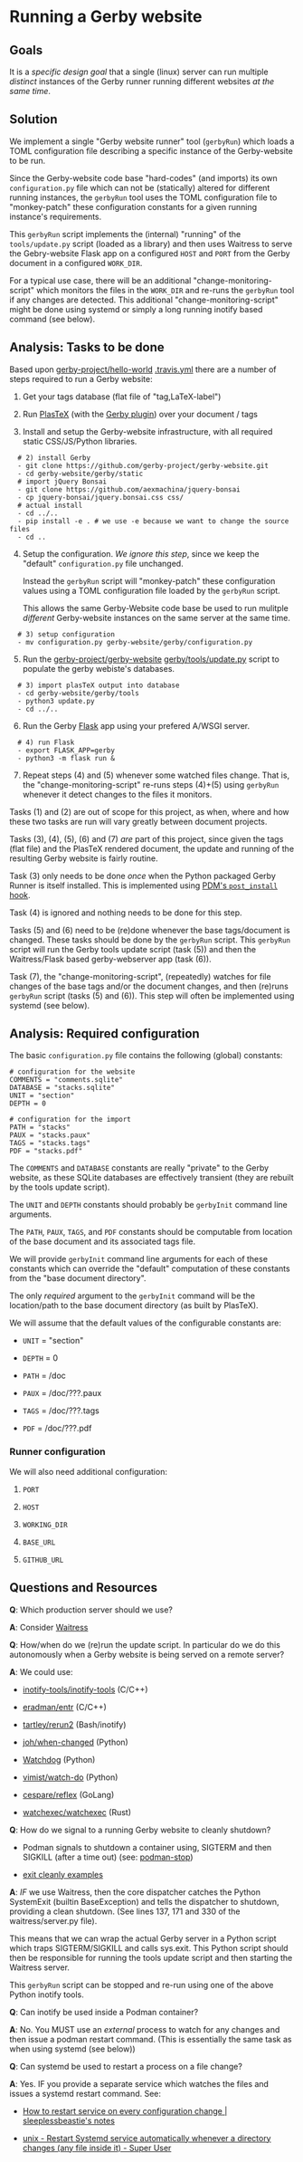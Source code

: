 # Running a Gerby website

## Goals

It is a *specific design goal* that a single (linux) server can run
multiple *distinct* instances of the Gerby runner running different
websites *at the same time*.


## Solution

We implement a single "Gerby website runner" tool (`gerbyRun`) which loads
a TOML configuration file describing a specific instance of the
Gerby-website to be run.

Since the Gerby-website code base "hard-codes" (and imports) its own
`configuration.py` file which can not be (statically) altered for
different running instances, the `gerbyRun` tool uses the TOML
configuration file to "monkey-patch" these configuration constants for a
given running instance's requirements.

This `gerbyRun` script implements the (internal) "running" of the
`tools/update.py` script (loaded as a library) and then uses Waitress to
serve the Gebry-website Flask app on a configured `HOST` and `PORT` from
the Gerby document in a configured `WORK_DIR`.

For a typical use case, there will be an additional
"change-monitoring-script" which monitors the files in the `WORK_DIR` and
re-runs the `gerbyRun` tool if any changes are detected. This additional
"change-monitoring-script" might be done using systemd or simply a long
running inotify based command (see below).

## Analysis: Tasks to be done

Based upon
[gerby-project/hello-world](https://github.com/gerby-project/hello-world)
[.travis.yml](https://github.com/gerby-project/hello-world/blob/master/.travis.yml)
there are a number of steps required to run a Gerby website:

1. Get your tags database (flat file of "tag,LaTeX-label")

2. Run [PlasTeX](https://plastex.github.io/plastex/) (with the [Gerby
   plugin](https://github.com/diSimplex/plastex-gerby-plugin)) over your
   document / tags

3. Install and setup the Gerby-website infrastructure, with all required
   static CSS/JS/Python libraries.

```
  # 2) install Gerby
  - git clone https://github.com/gerby-project/gerby-website.git
  - cd gerby-website/gerby/static
  # import jQuery Bonsai
  - git clone https://github.com/aexmachina/jquery-bonsai
  - cp jquery-bonsai/jquery.bonsai.css css/
  # actual install
  - cd ../..
  - pip install -e . # we use -e because we want to change the source files
  - cd ..
```

4. Setup the configuration. *We ignore this step*, since we keep the
   "default" `configuration.py` file unchanged.

   Instead the `gerbyRun` script will "monkey-patch" these configuration
   values using a TOML configuration file loaded by the `gerbyRun` script.

   This allows the same Gerby-Website code base be used to run mulitple
   *different* Gerby-website instances on the same server at the same
   time.

```
  # 3) setup configuration
  - mv configuration.py gerby-website/gerby/configuration.py

```

5. Run the
[gerby-project/gerby-website](https://github.com/gerby-project/gerby-website.git)
[gerby/tools/update.py](https://github.com/gerby-project/gerby-website/blob/master/gerby/tools/update.py)
script to populate the gerby webiste's databases.

```
  # 3) import plasTeX output into database
  - cd gerby-website/gerby/tools
  - python3 update.py
  - cd ../..
```

6. Run the Gerby [Flask](https://flask.palletsprojects.com/en/3.0.x/) app
   using your prefered A/WSGI server.

```
  # 4) run Flask
  - export FLASK_APP=gerby
  - python3 -m flask run &

```

7. Repeat steps (4) and (5) whenever some watched files change. That is,
the "change-monitoring-script" re-runs steps (4)+(5) using `gerbyRun`
whenever it detect changes to the files it monitors.

Tasks (1) and (2) are out of scope for this project, as when, where and
how these two tasks are run will vary greatly between document projects.

Tasks (3), (4), (5), (6) and (7) *are* part of this project, since given the
tags (flat file) and the PlasTeX rendered document, the update and running
of the resulting Gerby website is fairly routine.

Task (3) only needs to be done *once* when the Python packaged Gerby
Runner is itself installed. This is implemented using [PDM's
`post_install`
hook](https://pdm-project.org/latest/usage/hooks/#dependencies-management).

Task (4) is ignored and nothing needs to be done for this step.

Tasks (5) and (6) need to be (re)done whenever the base tags/document is
changed. These tasks should be done by the `gerbyRun` script. This
`gerbyRun` script will run the Gerby tools update script (task (5)) and
then the Waitress/Flask based gerby-webserver app (task (6)).

Task (7), the "change-monitoring-script", (repeatedly) watches for file
changes of the base tags and/or the document changes, and then (re)runs
`gerbyRun` script (tasks (5) and (6)). This step will often be implemented
using systemd (see below).

## Analysis: Required configuration

The basic `configuration.py` file contains the following (global)
constants:

```
# configuration for the website
COMMENTS = "comments.sqlite"
DATABASE = "stacks.sqlite"
UNIT = "section"
DEPTH = 0

# configuration for the import
PATH = "stacks"
PAUX = "stacks.paux"
TAGS = "stacks.tags"
PDF = "stacks.pdf"

```

The `COMMENTS` and `DATABASE` constants are really "private" to the Gerby
website, as these SQLite databases are effectively transient (they are
rebuilt by the tools update script).

The `UNIT` and `DEPTH` constants should probably be `gerbyInit` command
line arguments.

The `PATH`, `PAUX`, `TAGS`, and `PDF` constants should be computable from
location of the base document and its associated tags file.

We will provide `gerbyInit` command line arguments for each of these
constants which can override the "default" computation of these constants
from the "base document directory".

The only *required* argument to the `gerbyInit` command will be the
location/path to the base document directory (as built by PlasTeX).

We will assume that the default values of the configurable constants are:

  - `UNIT` = "section"

  - `DEPTH` = 0

  - `PATH` = <baseDir>/doc

  - `PAUX` = <baseDir>/doc/???.paux

  - `TAGS` = <baseDir>/doc/???.tags

  - `PDF` = <baseDir>/doc/???.pdf


### Runner configuration

We will also need additional configuration:

1. `PORT`

2. `HOST`

3. `WORKING_DIR`

4. `BASE_URL`

5. `GITHUB_URL`

## Questions and Resources

**Q**: Which production server should we use?

**A**: Consider
[Waitress](https://docs.pylonsproject.org/projects/waitress/en/stable/index.html)

**Q**: How/when do we (re)run the update script. In particular do we do
this autonomously when a Gerby website is being served on a remote
server?

**A**: We could use:

  - [inotify-tools/inotify-tools](https://github.com/inotify-tools/inotify-tools/wiki)
    (C/C++)

  - [eradman/entr](https://github.com/eradman/entr) (C/C++)

  - [tartley/rerun2](https://github.com/tartley/rerun2) (Bash/inotify)

  - [joh/when-changed](https://github.com/joh/when-changed) (Python)

  - [Watchdog](https://pythonhosted.org/watchdog/) (Python)

  - [vimist/watch-do](https://github.com/vimist/watch-do) (Python)

  - [cespare/reflex](https://github.com/cespare/reflex) (GoLang)

  - [watchexec/watchexec](https://github.com/watchexec/watchexec) (Rust)

**Q**: How do we signal to a running Gerby website to cleanly shutdown?

  - Podman signals to shutdown a container using, SIGTERM and then SIGKILL
  (after a time out) (see:
  [podman-stop](https://docs.podman.io/en/latest/markdown/podman-stop.1.html))

  - [exit cleanly
  examples](https://stackoverflow.com/questions/59893782/how-to-exit-cleanly-from-flask-and-waitress-running-as-a-windows-pywin32-servi)

**A**: *IF* we use Waitress, then the core dispatcher catches the Python
  SystemExit (builtin BaseException) and tells the dispatcher to shutdown,
  providing a clean shutdown. (See lines 137, 171 and 330 of the
  waitress/server.py file).

  This means that we can wrap the actual Gerby server in a Python script
  which traps SIGTERM/SIGKILL and calls sys.exit. This Python script
  should then be responsible for running the tools update script and then
  starting the Waitress server.

  This `gerbyRun` script can be stopped and re-run using one of the above
  Python inotify tools.

**Q**: Can inotify be used inside a Podman container?

**A**: No. You MUST use an *external* process to watch for any changes and
 then issue a podman restart command. (This is essentially the same task
 as when using systemd (see below))

**Q**: Can systemd be used to restart a process on a file change?

**A**: Yes. IF you provide a separate service which watches the files and
  issues a systemd restart command. See:

  - [How to restart service on every configuration change |
  sleeplessbeastie's
  notes](https://sleeplessbeastie.eu/2021/01/20/how-to-restart-service-on-every-configuration-change/)

  - [unix - Restart Systemd service automatically whenever a directory
  changes (any file inside it) - Super
  User](https://superuser.com/questions/1171751/restart-systemd-service-automatically-whenever-a-directory-changes-any-file-ins)
